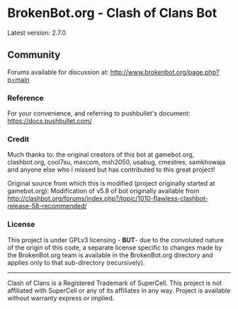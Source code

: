 # BrokenBot.org - Clash of Clans Bot
Latest version: 2.7.0

## Community
Forums available for discussion at: http://www.brokenbot.org/page.php?p=main

### Reference
For your convenience, and referring to pushbullet's document:
https://docs.pushbullet.com/

### Credit
Much thanks to: the original creators of this bot at gamebot.org, clashbot.org, cool7su, maxcom, msh2050, usabug, cmestres, samkhowaja and anyone else who I missed but has contributed to this great project!

Original source from which this is modified (project originally started at gamebot.org):
Modification of v5.8 of bot originally available from http://clashbot.org/forums/index.php?/topic/1010-flawless-clashbot-release-58-recommended/

### License
This project is under GPLv3 licensing - **BUT**- due to the convoluted nature of the origin of this code, a separate license specific to changes made by the BrokenBot.org team is available in the BrokenBot.org directory and applies only to that sub-directory (recursively).

----------
Clash of Clans is a Registered Trademark of SuperCell. This project is not affiliated with SuperCell or any of its affiliates in any way. Project is available without warranty express or implied.
